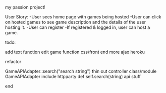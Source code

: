 my passion project!

User Story:
-User sees home page with games being hosted
-User can click on hosted games to see game description and the details of the user hosting it.
-User can register
-If registered & logged in, user can host a game.



todo:

add text function
edit game function
css/front end
more ajax
heroku


refactor

GameAPIAdapter::search("search string")
thin out controller
class/module GameAPIAdapter
  include httpparty
  def self.search(string)
  api stuff

end